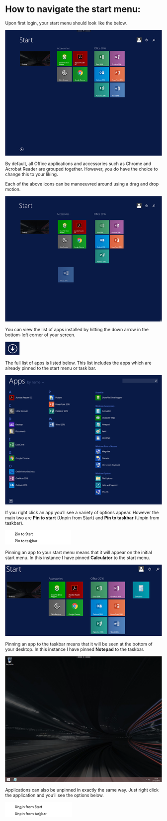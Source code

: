 # How to navigate the start menu:

Upon first login, your start menu should look like the below.

![Image152](files/Image152.png)

By default, all Office applications and accessories such as Chrome and Acrobat Reader are grouped together. However, you do have the choice to change this to your liking.

Each of the above icons can be manoeuvred around using a drag and drop motion.

![Image153](files/Image153.png)

You can view the list of apps installed by hitting the down arrow in the bottom-left corner of your screen.

![Image154](files/Image154.png)

The full list of apps is listed below. This list includes the apps which are already pinned to the start menu or task bar.

![Image155](files/Image155.png)

If you right click an app you’ll see a variety of options appear. However the main two are __Pin to start__ (Unpin from Start) and __Pin to taskbar__ (Unpin from taskbar).

![Image156](files/Image156.png)

Pinning an app to your start menu means that it will appear on the initial start menu. In this instance I have pinned __Calculator__ to the start menu.

![Image157](files/Image157.png)

Pinning an app to the taskbar means that it will be seen at the bottom of your desktop. In this instance I have pinned __Notepad__ to the taskbar.

![Image158](files/Image158.png)

Applications can also be unpinned in exactly the same way. Just right click the application and you’ll see the options below.

![Image159](files/Image159.png)
